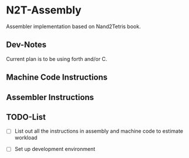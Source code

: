 # N2T-Assembly
Assembler implementation based on Nand2Tetris book.

## Dev-Notes

Current plan is to be using forth and/or C.

## Machine Code Instructions



## Assembler Instructions


## TODO-List

- [ ] List out all the instructions in assembly and machine code to estimate workload

- [ ] Set up development environment